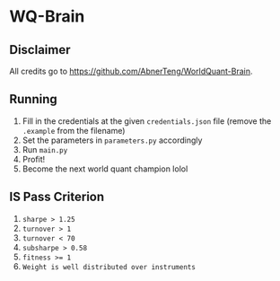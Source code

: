 # WQ-Brain

## Disclaimer
All credits go to https://github.com/AbnerTeng/WorldQuant-Brain.

## Running
1. Fill in the credentials at the given `credentials.json` file (remove the `.example` from the filename)
1. Set the parameters in `parameters.py` accordingly
1. Run `main.py`
1. Profit!
1. Become the next world quant champion lolol

## IS Pass Criterion
1. `sharpe > 1.25`
1. `turnover > 1`
1. `turnover < 70`
1. `subsharpe > 0.58`
1. `fitness >= 1`
1. `Weight is well distributed over instruments`